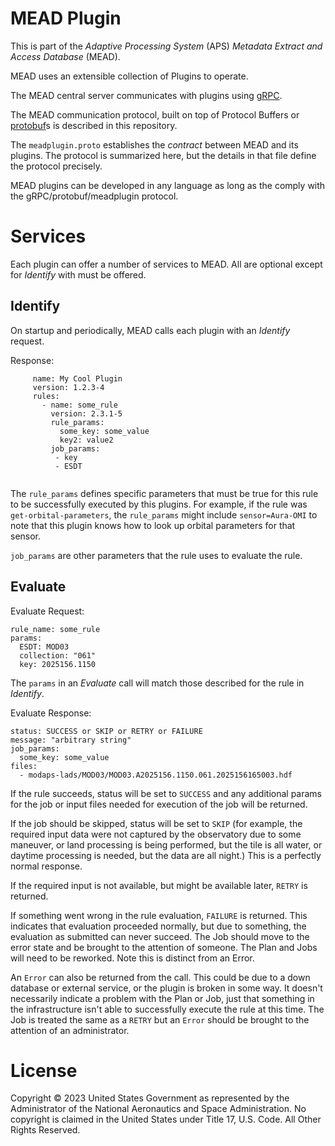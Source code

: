 # MEAD Plugin

This is part of the _Adaptive Processing System_ (APS) _Metadata Extract and Access Database_ (MEAD).

MEAD uses an extensible collection of Plugins to operate.

The MEAD central server communicates with plugins using [gRPC](https://grpc.io).

The MEAD communication protocol, built on top of Protocol Buffers or [protobuf](https://protobuf.dev/)s is
described in this repository.

The ```meadplugin.proto``` establishes the *contract* between MEAD and its plugins.  The protocol is 
summarized here, but the details in that file define the protocol precisely.

MEAD plugins can be developed in any language as long as the comply with the gRPC/protobuf/meadplugin protocol.

# Services

Each plugin can offer a number of services to MEAD.  All are optional except for _Identify_ with must be offered.

## Identify

On startup and periodically, MEAD calls each plugin with an _Identify_ request.

Response:
```
     name: My Cool Plugin
     version: 1.2.3-4
     rules:
       - name: some_rule
         version: 2.3.1-5
         rule_params:
           some_key: some_value
           key2: value2
         job_params:
          - key
          - ESDT
       
```

The ```rule_params``` defines specific parameters that must be true for this rule to be successfully 
executed by this plugins.  For example, if the rule was ```get-orbital-parameters```, the
```rule_params``` might include ```sensor=Aura-OMI``` to note that this plugin knows how to look up
orbital parameters for that sensor.

```job_params``` are other parameters that the rule uses to evaluate the rule.

## Evaluate

Evaluate Request:
```
rule_name: some_rule
params:
  ESDT: MOD03
  collection: "061"
  key: 2025156.1150
```

The ```params``` in an _Evaluate_ call will match those described for the rule in _Identify_.

Evaluate Response:
```
status: SUCCESS or SKIP or RETRY or FAILURE
message: "arbitrary string"
job_params:
  some_key: some_value
files:
  - modaps-lads/MOD03/MOD03.A2025156.1150.061.2025156165003.hdf
```

If the rule succeeds, status will be set to ```SUCCESS``` and any additional params for the job
or input files needed for execution of the job will be returned.

If the job should be skipped, status will be set to ```SKIP``` (for example, the required input
data were not captured by the observatory due to some maneuver, or land processing is being
performed, but the tile is all water, or daytime processing is needed, but the data are all night.)
This is a perfectly normal response.

If the required input is not available, but might be available later, ```RETRY``` is returned.

If something went wrong in the rule evaluation, ```FAILURE``` is returned.  This indicates that
evaluation proceeded normally, but due to something, the evaluation as submitted can never
succeed.  The Job should move to the error state and be brought to the attention of someone.  The
Plan and Jobs will need to be reworked.  Note this is distinct from an Error.

An ```Error``` can also be returned from the call.  This could be due to a down database or
external service, or the plugin is broken in some way.  It doesn't necessarily indicate a problem
with the Plan or Job, just that something in the infrastructure isn't able to successfully execute
the rule at this time.  The Job is treated the same as a ```RETRY``` but an ```Error``` should be brought
to the attention of an administrator.

# License
Copyright © 2023 United States Government as represented by the Administrator 
of the National Aeronautics and Space Administration. No copyright is claimed 
in the United States under Title 17, U.S. Code. All Other Rights Reserved.
